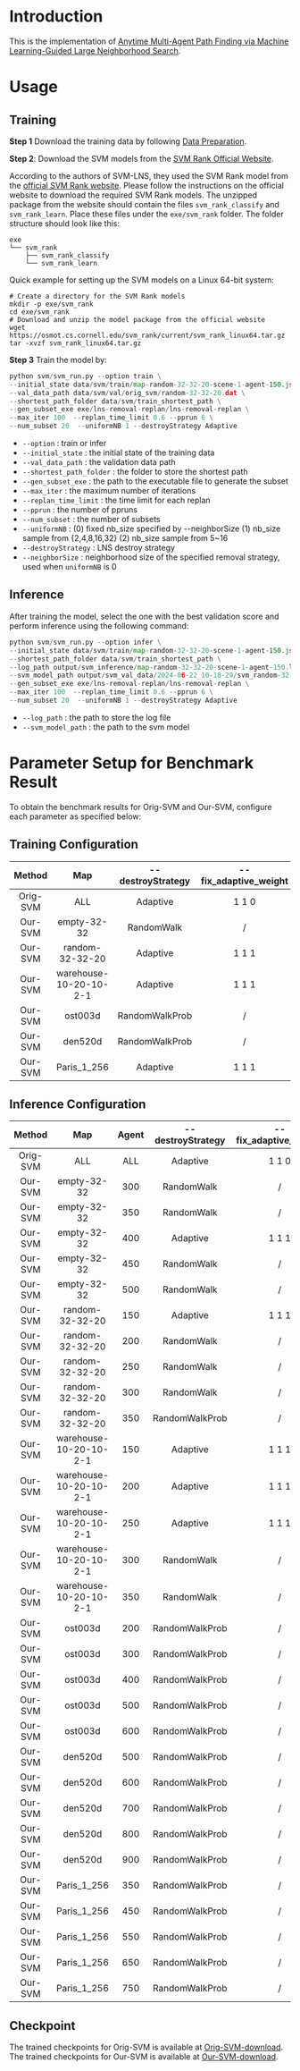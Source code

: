 

# Introduction

This is the implementation of [Anytime Multi-Agent Path Finding via Machine Learning-Guided Large Neighborhood Search](https://taoanhuang.github.io/files/aaai22.pdf).

# Usage 

## Training 

**Step 1** Download the training data by following [Data Preparation](data.md).

**Step 2**: Download the SVM models from the [SVM Rank Official Website](https://www.cs.cornell.edu/people/tj/svm_light/svm_rank.html).

According to the authors of SVM-LNS, they used the SVM Rank model from the [official SVM Rank website](https://www.cs.cornell.edu/people/tj/svm_light/svm_rank.html). Please follow the instructions on the official website to download the required SVM Rank models. The unzipped package from the website should contain the files `svm_rank_classify` and `svm_rank_learn`. Place these files under the `exe/svm_rank` folder. The folder structure should look like this:

```
exe
└── svm_rank
    ├── svm_rank_classify
    └── svm_rank_learn
```

Quick example for setting up the SVM models on a Linux 64-bit system:

```shell
# Create a directory for the SVM Rank models 
mkdir -p exe/svm_rank
cd exe/svm_rank
# Download and unzip the model package from the official website
wget https://osmot.cs.cornell.edu/svm_rank/current/svm_rank_linux64.tar.gz
tar -xvzf svm_rank_linux64.tar.gz
```


**Step 3** Train the model by:

```python
python svm/svm_run.py --option train \
--initial_state data/svm/train/map-random-32-32-20-scene-1-agent-150.json data/svm/train/map-random-32-32-20-scene-2-agent-150.json \
--val_data_path data/svm/val/orig_svm/random-32-32-20.dat \
--shortest_path_folder data/svm/train_shortest_path \
--gen_subset_exe exe/lns-removal-replan/lns-removal-replan \
--max_iter 100  --replan_time_limit 0.6 --pprun 6 \
--num_subset 20  --uniformNB 1 --destroyStrategy Adaptive

```

- `--option` : train or infer
- `--initial_state` : the initial state of the training data
- `--val_data_path` : the validation data path
- `--shortest_path_folder` : the folder to store the shortest path
- `--gen_subset_exe` : the path to the executable file to generate the subset
- `--max_iter` : the maximum number of iterations
- `--replan_time_limit` : the time limit for each replan
- `--pprun` : the number of ppruns
- `--num_subset` : the number of subsets
- `--uniformNB` : (0) fixed nb_size specified by --neighborSize (1) nb_size sample from {2,4,8,16,32} (2) nb_size sample from 5~16
- `--destroyStrategy` : LNS destroy strategy
- `--neighborSize` : neighborhood size of the specified removal strategy, used when `uniformNB` is 0

## Inference 

After training the model, select the one with the best validation score and perform inference using the following command:

```python
python svm/svm_run.py --option infer \
--initial_state data/svm/train/map-random-32-32-20-scene-1-agent-150.json \
--shortest_path_folder data/svm/train_shortest_path \
--log_path output/svm_inference/map-random-32-32-20-scene-1-agent-150.log \
--svm_model_path output/svm_val_data/2024-06-22_10-18-29/svm_random-32-32-20_agent150_iter0_score12_69.model \
--gen_subset_exe exe/lns-removal-replan/lns-removal-replan \
--max_iter 100  --replan_time_limit 0.6 --pprun 6 \
--num_subset 20  --uniformNB 1 --destroyStrategy Adaptive

```

- `--log_path` : the path to store the log file
- `--svm_model_path` : the path to the svm model


# Parameter Setup for Benchmark Result
To obtain the benchmark results for Orig-SVM and Our-SVM, configure each parameter as specified below:

## Training Configuration


|  Method  |           Map           |        \--destroyStrategy | \--fix_adaptive_weight |        \--uniformNB |        \--neighborSize |
|:--------:|:-----------------------:|:-------------------------:|:----------------------:|:-------------------:|:----------------------:|
| Orig-SVM |           ALL           |          Adaptive         |          1 1 0         |          1          |            /           |
|  Our-SVM |       empty-32-32       |            RandomWalk     |            /           |          0          |               16       |
|  Our-SVM |     random-32-32-20     |             Adaptive      |          1 1 1         |          0          |           16           |
|  Our-SVM | warehouse-10-20-10-2-1  |             Adaptive      |          1 1 1         |          0          |           16           |
|  Our-SVM |         ost003d         |          RandomWalkProb   |            /           |          0          |           16           |
|  Our-SVM |          den520d        |          RandomWalkProb   |            /           |          0          |           16           |
|  Our-SVM |       Paris_1_256       |             Adaptive      |          1 1 1         |          0          |           32           |

## Inference Configuration

|  Method  |     Map     |    Agent   |        \--destroyStrategy | \--fix_adaptive_weight |        \--uniformNB |        \--neighborSize |
|:--------:|:-----------:|:----------:|:-------------------------:|:----------------------:|:-------------------:|:----------------------:|
| Orig-SVM |     ALL     |     ALL    |          Adaptive         |          1 1 0         |          1          |            /           |
|  Our-SVM | empty-32-32 |        300 |            RandomWalk     |            /           |          0          |               16       |
|  Our-SVM | empty-32-32 |        350 |            RandomWalk     |            /           |          0          |               16       |
|  Our-SVM | empty-32-32 |        400 |            Adaptive       |          1 1 1         |          0          |               8        |
|  Our-SVM | empty-32-32 |        450 |            RandomWalk     |            /           |          0          |               8        |
|  Our-SVM | empty-32-32 |        500 |            RandomWalk     |            /           |          0          |               8        |
|  Our-SVM | random-32-32-20 | 150 |            Adaptive       |          1 1 1         |          0          |               16       |
|  Our-SVM | random-32-32-20 | 200 |            RandomWalk     |            /           |          0          |               16       |
|  Our-SVM | random-32-32-20 | 250 |            RandomWalk     |            /           |          0          |               8        |
|  Our-SVM | random-32-32-20 | 300 |            RandomWalk     |            /           |          0          |               8        |
|  Our-SVM | random-32-32-20 | 350 |            RandomWalkProb |            /           |          0          |               8        |
|  Our-SVM | warehouse-10-20-10-2-1 | 150 | Adaptive | 1 1 1 | 0 | 16 |
|  Our-SVM | warehouse-10-20-10-2-1 | 200 | Adaptive | 1 1 1 | 0 | 16 |
|  Our-SVM | warehouse-10-20-10-2-1 | 250 | Adaptive | 1 1 1 | 0 | 32 |
|  Our-SVM | warehouse-10-20-10-2-1 | 300 | RandomWalk | / | 0 | 16 |
|  Our-SVM | warehouse-10-20-10-2-1 | 350 | RandomWalk | / | 0 | 16 |
|  Our-SVM | ost003d | 200 | RandomWalkProb | / | 0 | 16 |
|  Our-SVM | ost003d | 300 | RandomWalkProb | / | 0 | 16 |
|  Our-SVM | ost003d | 400 | RandomWalkProb | / | 0 | 16 |
|  Our-SVM | ost003d | 500 | RandomWalkProb | / | 0 | 8 |
|  Our-SVM | ost003d | 600 | RandomWalkProb | / | 0 | 8 |
|  Our-SVM | den520d | 500 | RandomWalkProb | / | 0 | 16 |
|  Our-SVM | den520d | 600 | RandomWalkProb | / | 0 | 16 |
|  Our-SVM | den520d | 700 | RandomWalkProb | / | 0 | 16 |
|  Our-SVM | den520d | 800 | RandomWalkProb | / | 0 | 16 |
|  Our-SVM | den520d | 900 | RandomWalkProb | / | 0 | 16 |
|  Our-SVM | Paris_1_256 | 350 | RandomWalkProb | / | 0 | 32 |
|  Our-SVM | Paris_1_256 | 450 | RandomWalkProb | / | 0 | 32 |
|  Our-SVM | Paris_1_256 | 550 | RandomWalkProb | / | 0 | 32 |
|  Our-SVM | Paris_1_256 | 650 | RandomWalkProb | / | 0 | 16 |
|  Our-SVM | Paris_1_256 | 750 | RandomWalkProb | / | 0 | 16 |


## Checkpoint

The trained checkpoints for Orig-SVM is available at [Orig-SVM-download](https://www.dropbox.com/scl/fo/hswapqekyohlmnkfwu4lo/AINqa_wl59DWPLPZzJVWefs?rlkey=zksu2k1z3o5eq7b7jx91i5t0a&st=mjqreh7g&dl=0).
The trained checkpoints for Our-SVM is available at [Our-SVM-download](https://www.dropbox.com/scl/fo/qkbv1ktgdtw3i3dae7v1g/AIk1GQtmL8aHaQX2D1Dik4E?rlkey=2alzg26h3by0hz4gvbmcbhkxu&st=d68elp01&dl=0).
